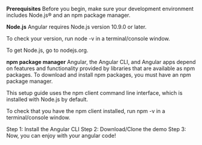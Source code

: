 **Prerequisites**
Before you begin, make sure your development environment includes Node.js® and an npm package manager.

**Node.js**
Angular requires Node.js version 10.9.0 or later.

To check your version, run node -v in a terminal/console window.

To get Node.js, go to nodejs.org.

**npm package manager**
Angular, the Angular CLI, and Angular apps depend on features and functionality provided by libraries that are available as npm packages. To download and install npm packages, you must have an npm package manager.

This setup guide uses the npm client command line interface, which is installed with Node.js by default.

To check that you have the npm client installed, run npm -v in a terminal/console window.

Step 1: Install the Angular CLI
Step 2: Download/Clone the demo
Step 3: Now, you can enjoy with your angular code!
